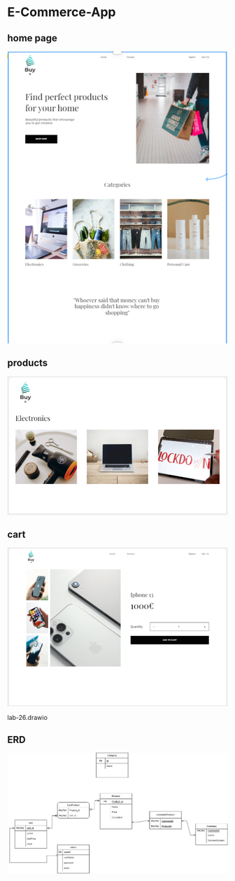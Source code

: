 # E-Commerce-App
## home page
![](./images/Home-page-buy-it.PNG)

## products
![](./images/detailed-products-buy-it.PNG)

## cart
![](./images/cart-buy-it.PNG)


lab-26.drawio
## ERD

![](./images/lab-26.drawio.PNG)